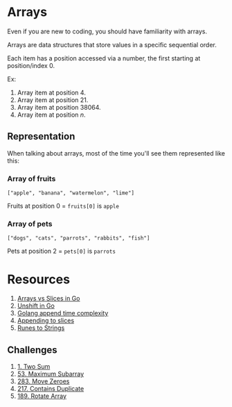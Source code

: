# Arrays

Even if you are new to coding, you should have familiarity with arrays.

Arrays are data structures that store values in a specific sequential order.

Each item has a position accessed via a number, the first starting at position/index 0.

Ex:

1. Array item at position 4.
2. Array item at position 21.
3. Array item at position 38064.
4. Array item at position _n_.

## Representation

When talking about arrays, most of the time you'll see them represented like this:

### Array of fruits

```
["apple", "banana", "watermelon", "lime"]
```

Fruits at position 0 = `fruits[0]` is `apple`


### Array of pets

```
["dogs", "cats", "parrots", "rabbits", "fish"]
```

Pets at position 2 = `pets[0]` is `parrots`

# Resources

1. [Arrays vs Slices in Go](https://github.com/EmilianoCervantes/go-learnings/blob/main/1-go-101/3-collections/collections.go)
2. [Unshift in Go](https://go.dev/play/p/wNgO9LeX514)
3. [Golang append time complexity](https://medium.com/vendasta/golang-the-time-complexity-of-append-2177dcfb6bad)
4. [Appending to slices](https://www.reddit.com/r/golang/comments/l0c89y/appending_to_slices_is_efficient/)
5. [Runes to Strings](https://stackoverflow.com/questions/39245610/golang-converting-from-rune-to-string)

## Challenges

1. [1. Two Sum](https://leetcode.com/problems/two-sum/)
2. [53. Maximum Subarray](https://leetcode.com/problems/maximum-subarray/description/)
3. [283. Move Zeroes](https://leetcode.com/problems/move-zeroes/description/)
4. [217. Contains Duplicate](https://leetcode.com/problems/contains-duplicate/description/)
5. [189. Rotate Array](https://leetcode.com/problems/rotate-array/description/)
